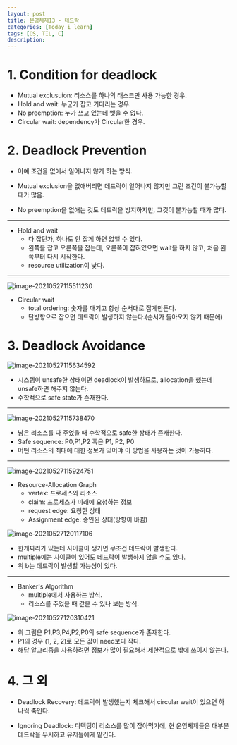 ```yaml
---
layout: post
title: 운영체제13 - 데드락
categories: [Today i learn]
tags: [OS, TIL, C]
description: 
---
```


# 1. Condition for deadlock

- Mutual exclusuion: 리소스를 하나의 태스크만 사용 가능한 경우.
- Hold and wait: 누군가 잡고 기다리는 경우.
- No preemption: 누가 쓰고 있는데 뺏을 수 없다.
- Circular wait: dependency가 Circular한 경우.

# 2. Deadlock Prevention

- 아예 조건을 없애서 일어나지 않게 하는 방식.

- Mutual exclusion을 없애버리면 데드락이 일어나지 않지만 그런 조건이 불가능할때가 많음.
- No preemption을 없애는 것도 데드락을 방지하지만, 그것이 불가능할 때가 많다.

---

- Hold and wait
  - 다 잡던가, 하나도 안 잡게 하면 없앨 수 있다.
  - 왼쪽을 잡고 오른쪽을 잡는데, 오른쪽이 잡혀있으면 wait을 하지 않고, 처음 왼쪽부터 다시 시작한다.
  - resource utilization이 낮다.

---

![image-20210527115511230](https://raw.githubusercontent.com/chunyunseo/ImageRepo/image/img/image-20210527115511230.png)

- Circular wait
  - total ordering: 숫자를 매기고 항상 순서대로 잡게만든다.
  - 단방향으로 잡으면 데드락이 발생하지 않는다.(순서가 돌아오지 않기 때문에)

# 3. Deadlock Avoidance

![image-20210527115634592](https://raw.githubusercontent.com/chunyunseo/ImageRepo/image/img/image-20210527115634592.png)

- 시스템이 unsafe한 상태이면 deadlock이 발생하므로, allocation을 했는데 unsafe하면 해주지 않는다.
- 수학적으로 safe state가 존재한다.

---

![image-20210527115738470](https://raw.githubusercontent.com/chunyunseo/ImageRepo/image/img/image-20210527115738470.png)

- 남은 리소스를 다 주었을 때 수학적으로 safe한 상태가 존재한다. 
- Safe sequence: P0,P1,P2 혹은 P1, P2, P0
- 어떤 리소스의 최대에 대한 정보가 있어야 이 방법을 사용하는 것이 가능하다.

---

![image-20210527115924751](https://raw.githubusercontent.com/chunyunseo/ImageRepo/image/img/image-20210527115924751.png)

- Resource-Allocation Graph
  - vertex: 프로세스와 리소스
  - claim: 프로세스가 미래에 요청하는 정보
  - request edge: 요청한 상태
  - Assignment edge: 승인된 상태(방향이 바뀜)

![image-20210527120117106](https://raw.githubusercontent.com/chunyunseo/ImageRepo/image/img/image-20210527120117106.png)

- 한개짜리가 있는데 사이클이 생기면 무조건 데드락이 발생한다. 
- multiple에는 사이클이 있어도 데드락이 발생하지 않을 수도 있다.
- 위 b는 데드락이 발생할 가능성이 있다.

---

- Banker's Algorithm
  - multiple에서 사용하는 방식.
  - 리소스를 주었을 때 갚을 수 있나 보는 방식.

![image-20210527120310421](https://raw.githubusercontent.com/chunyunseo/ImageRepo/image/img/image-20210527120310421.png)

- 위 그림은 P1,P3,P4,P2,P0의 safe sequence가 존재한다.
- P1의 경우 (1, 2, 2)로 모든 값이 need보다 작다.
- 해당 알고리즘을 사용하려면 정보가 많이 필요해서 제한적으로 밖에 쓰이지 않는다.



# 4. 그 외

- Deadlock Recovery: 데드락이 발생했는지 체크해서 circular wait이 있으면 하나씩 죽인다.

- Ignoring Deadlock: 디텍팅이 리소스를 많이 잡아먹기에, 현 운영체제들은 대부분 데드락을 무시하고 유저들에게 맡긴다.